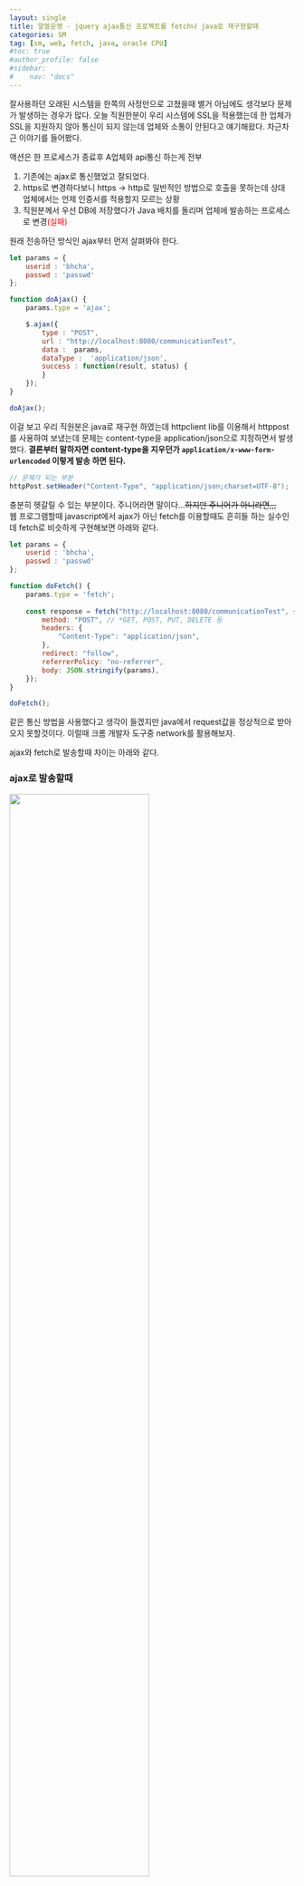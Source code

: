 ```yaml
---
layout: single
title: 알쓸운영 - jquery ajax통신 프로젝트를 fetch나 java로 재구현할때
categories: SM
tag: [sm, web, fetch, java, oracle CPU]
#toc: true
#author_profile: false
#sidebar:
#    nav: "docs"
---
```


잘사용하던 오래된 시스템을 한쪽의 사정만으로 고쳤을때 별거 아님에도 생각보다 문제가 발생하는 경우가 많다. 
오늘 직원한분이 우리 시스템에 SSL을 적용했는데 한 업체가 SSL을 지원하지 않아 통신이 되지 않는데 업체와 소통이 안된다고 얘기해왔다.
차근차근 이야기를 들어봤다.

액션은 한 프로세스가 종료후 A업체와 api통신 하는게 전부
1. 기존에는 ajax로 통신했었고 잘되었다.
2. https로 변경하다보니 https -> http로 일반적인 방법으로 호출을 못하는데 상대 업체에서는 언제 인증서를 적용할지 모르는 상황
3. 직원분께서 우선 DB에 저장했다가 Java 배치를 돌리며 업체에 발송하는 프로세스로 변경<span style="color:red">(실패)</span> 


원래 전송하던 방식인 ajax부터 먼저 살펴봐야 한다.
```javascript
let params = {
    userid : 'bhcha',
    passwd : 'passwd'
};

function doAjax() {
    params.type = 'ajax';

    $.ajax({
        type : "POST",
        url : "http://localhost:8080/communicationTest",
        data :	params,
        dataType :	'application/json',
        success : function(result, status) {
        }
    });
}

doAjax();
```

이걸 보고 우리 직원분은 java로 재구현 하였는데 httpclient lib를 이용해서 httppost를 사용하여 보냈는데 문제는 content-type을 application/json으로 지정하면서 발생했다.
**결론부터 말하자면 content-type을 지우던가 `application/x-www-form-urlencoded` 이렇게 발송 하면 된다.**
```java
// 문제가 되는 부분
httpPost.setHeader("Content-Type", "application/json;charset=UTF-8");
```

충분히 헷갈릴 수 있는 부분이다. 주니어라면 말이다...~~하지만 주니어가 아니라면,,,~~  
웹 프로그램할때 javascript에서 ajax가 아닌 fetch를 이용할때도 흔히들 하는 실수인데 fetch로 비슷하게 구현해보면 아래와 같다.

```javascript
let params = {
    userid : 'bhcha',
    passwd : 'passwd'
};

function doFetch() {
    params.type = 'fetch';
    
    const response = fetch("http://localhost:8080/communicationTest", {
        method: "POST", // *GET, POST, PUT, DELETE 등
        headers: {
            "Content-Type": "application/json",
        },
        redirect: "follow",
        referrerPolicy: "no-referrer",
        body: JSON.stringify(params),
    });
}

doFetch();
```

같은 통신 방법을 사용했다고 생각이 들겠지만 java에서 request값을 정상적으로 받아오지 못할것이다. 이럴때 크롬 개발자 도구중 network를 활용해보자.

ajax와 fetch로 발송할때 차이는 아래와 같다.  
### ajax로 발송할때
<img src="/images/sm/img_2.png" style="width: 70%">  

### fetch로 발송할때
<img src="/images/sm/img_3.png" style="width: 70%">

눈여겨 봐야 할곳은 content-type이다. ajax, fetch 둘 다 `application/json` 선언하여 발송하지만 컨텐츠의 타입은 다르게 발송된다. 
이때 spring에서 `@RequestParam annotation`이나 `HttpServletRequest를 이용하여 getParameter`를 했을경우 ajax, fetch 두개의 예제는 
다르게 수신된다. fetch를 이용했을때는 body에 값들이 들어가기에 실제로 수신받지 못한다.  
요즘도 이렇게 코딩을 하는지 모르겠지만 예전 레거시 시스템들의 경우 아래와 같이 request 순환하며 읽으며 map으로 만드는 경우가 많았다.

```java
public static Map<String, String> extractParameters(HttpServletRequest request) {
    Map<String, String> parametersMap = new HashMap<>();

    Enumeration<String> parameterNames = request.getParameterNames();
    while (parameterNames.hasMoreElements()) {
        String paramName = parameterNames.nextElement();
        String paramValue = request.getParameter(paramName);
        parametersMap.put(paramName, paramValue);
    }

    return parametersMap;
}
```
이렇게 구성 되어 있는 백엔드에 **'fetch의 body'**나 **'httpclient의 content-type'**을 `application/json`로 발송했을 경우 값이 전달되지 않는다.  
아마 업체에서는 이런식으로 수신 받고 있었을 것이고 우리직원분은 계속 `application/json` 이렇게 발송하고 있었던 것이었다.
